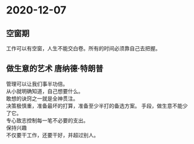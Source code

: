# 2020-12-07

## 空窗期

工作可以有空窗，人生不能交白卷。所有的时间必须靠自己去把握。  

## 做生意的艺术 唐纳德·特朗普

管理可以让我们事半功倍。  
从小就明确知道，自己想要什么。  
敢想的诀窍之一就是全神贯注。  
决策极慎重，准备最坏的打算，准备至少半打的备选方案。
手段，做生意不能少了它。  
专心致志控制每一笔不必要的支出。  
保持兴趣  
不仅要干工作，还要干好，并超过别人。  
